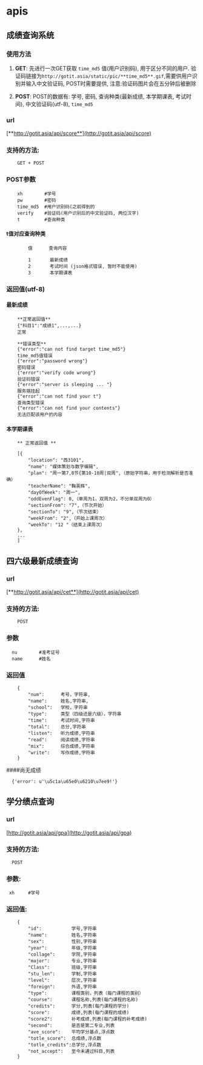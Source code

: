 # apis
## 成绩查询系统

### 使用方法

  1. **GET**:  先进行一次GET获取 `time_md5` 值(用户识别码), 用于区分不同的用户. 验证码链接为`http://gotit.asia/static/pic/**time_md5**.gif`,需要供用户识别并输入中文验证码, POST时需要提供, 注意:验证码图片会在五分钟后被删除

  1. **POST**: POST的数据有: 学号, 密码, 查询种类(最新成绩, 本学期课表, 考试时间), 中文验证码(utf-8), `time_md5`

### url 

  [**http://gotit.asia/api/score**](http://gotit.asia/api/score)

### 支持的方法:

        GET + POST

### POST参数

        xh        #学号
        pw        #密码
        time_md5  #用户识别码(之前得到的
        verify    #验证码(用户识别后的中文验证码, 两位汉字)
        t         #查询种类

#### t值对应查询种类

            值      查询内容

            1       最新成绩
            2       考试时间 (json格式错误, 暂时不能使用)
            3       本学期课表

### 返回值(utf-8)

#### 最新成绩

        **正常返回值**
        {"科目1":"成绩1",...,...}
        正常

        **错误类型**
        {"error":"can not find target time_md5"}
        time_md5值错误
        {"error":"password wrong"}
        密码错误
        {"error":"verify code wrong"}
        验证码错误
        {"error":"server is sleeping ... "}
        服务端挂起
        {"error":"can not find your t"}
        查询类型错误
        {"error":"can not find your contents"}
        无法匹配该用户的内容

#### 本学期课表

        ** 正常返回值 **

        [{
            "location": "西3101",
            "name": "媒体策划与数字编辑",
            "plan": "周一第7,8节{第10-10周|双周",（原始字符串，用于检测解析是否准确）
            "teacherName": "鞠英辉",
            "dayOfWeek": "周一",
            "oddEvenFlag": 0,（单周为1，双周为2，不分单双周为0）
            "sectionFrom": "7",（节次开始）
            "sectionTo": "9",（节次结束）
            "weekFrom": "2",（开始上课周次）
            "weekTo": "12 "（结束上课周次）
        },
        ...
        ]


## 四六级最新成绩查询

### url

[**http://gotit.asia/api/cet**](http://gotit.asia/api/cet)

### 支持的方法:  
        POST

### 参数
      nu		#准考证号
      name		#姓名

### 返回值  
        {
            "num":      考号，字符串,  
            "name":     姓名,字符串,
            "school":   学校，字符串
            "type":     类型（四级还是六级），字符串
            "time":     考试时间,字符串
            "total":    总分,字符串
            "listen":   听力成绩,字符串
            "read":     阅读成绩,字符串
            "mix":      综合成绩,字符串
            "write":    写作成绩,字符串
        }

####尚无成绩

      {'error': u'\u5c1a\u65e0\u6210\u7ee9!'}  

## 学分绩点查询

### url

[http://gotit.asia/api/gpa](http://gotit.asia/api/gpa)

### 支持的方法:

      POST

### 参数:  

     xh		#学号

### 返回值:
        {
            "id":           学号,字符串
            "name":         姓名,字符串
            "sex":          性别,字符串
            "year":         年级,字符串
            "collage":      学院,字符串
            "major":        专业,字符串
            "Class":        班级,字符串
            "stu_len":      学制,字符串
            "level":        层次,字符串
            "foreign":      外语,字符串
            "type":         课程类别，列表（每门课程的类别）
            "course":       课程名称,列表(每门课程的名称)
            "credits":      学分,列表(每门课程的学分)
            "score":        成绩,列表(每门课程的成绩)
            "score2":       补考成绩,列表(每门课程的补考成绩)
            "second":       是否是第二专业,列表
            "ave_score":    平均学分基点,浮点数
            "totle_score":  总成绩,浮点数
            "totle_credits":总学分,浮点数
            "not_accept":   至今未通过科目,列表
        }
        
